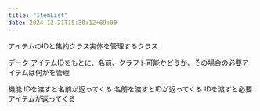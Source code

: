 ```yaml
---
title: "ItemList"
date: 2024-12-21T15:30:12+09:00
---
```

アイテムのIDと集約クラス実体を管理するクラス

データ
アイテムIDをもとに、名前、クラフト可能かどうか、その場合の必要アイテムは何かを管理

機能
IDを渡すと名前が返ってくる
名前を渡すとIDが返ってくる
IDを渡すと必要アイテムが返ってくる
